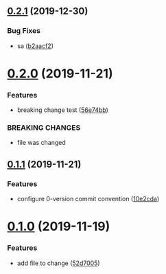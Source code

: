 ## [0.2.1](https://github.com/smnbbrv/github-actions-playground/compare/v0.2.0...v0.2.1) (2019-12-30)


### Bug Fixes

* sa ([b2aacf2](https://github.com/smnbbrv/github-actions-playground/commit/b2aacf25326980284d900ecbccea1a1c2e55bcda))

# [0.2.0](https://github.com/smnbbrv/github-actions-playground/compare/v0.1.1...v0.2.0) (2019-11-21)


### Features

* breaking change test ([56e74bb](https://github.com/smnbbrv/github-actions-playground/commit/56e74bb7d8fe89ca0b927543334cb0dac39315ca))


### BREAKING CHANGES

* file was changed

## [0.1.1](https://github.com/smnbbrv/github-actions-playground/compare/v0.1.0...v0.1.1) (2019-11-21)


### Features

* configure 0-version commit convention ([10e2cda](https://github.com/smnbbrv/github-actions-playground/commit/10e2cda23ab367de285e6d12588d37485a79845b))

# [0.1.0](https://github.com/smnbbrv/github-actions-playground/compare/v0.0.1...v0.1.0) (2019-11-19)


### Features

* add file to change ([52d7005](https://github.com/smnbbrv/github-actions-playground/commit/52d7005ac08b0da39f8d84979887252ab0004980))
